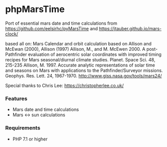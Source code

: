 phpMarsTime
================

Port of essential mars date and time calculations from
https://github.com/eelsirhc/pyMarsTime
and
https://jtauber.github.io/mars-clock/
 
based all on:
Mars Calendar and orbit calculation
based on Allison and McEwan (2000), Allison (1997)
Allison, M., and M. McEwen 2000. A post-Pathfinder evaluation of aerocentric
solar coordinates with improved timing recipes for Mars seasonal/diurnal
climate studies. Planet. Space Sci. 48, 215-235
Allison, M. 1997. Accurate analytic representations of solar time and seasons
on Mars with applications to the Pathfinder/Surveyor missions.
Geophys. Res. Lett. 24, 1967-1970.
http://www.giss.nasa.gov/tools/mars24/
 
Special thanks to Chris Lee: https://christopherlee.co.uk/

### Features

  * Mars date and time calculations
  * Mars <-> sun calculations

### Requirements

  * PHP 7.1 or higher
